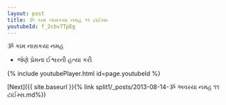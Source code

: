 ```yaml
---
layout: post
title: ૐ કામ નાસકયા નમહ ૧૧ ટાઈમ્સ
youtubeId: f_2cbv7TpEg
---
```

 
 
 ૐ કામ નાસકયા નમહ  
 
 -  જેણે પ્રેમના ઈશ્વરની હત્યા કરી 
 
  
 
  
 
 
 
 
 
 


{% include youtubePlayer.html id=page.youtubeId %}
 
[Next]({{ site.baseurl }}{% link  split1/_posts/2013-08-14-ૐ અવરયા નમહ ૧૧ ટાઈમ્સ.md%})
 
